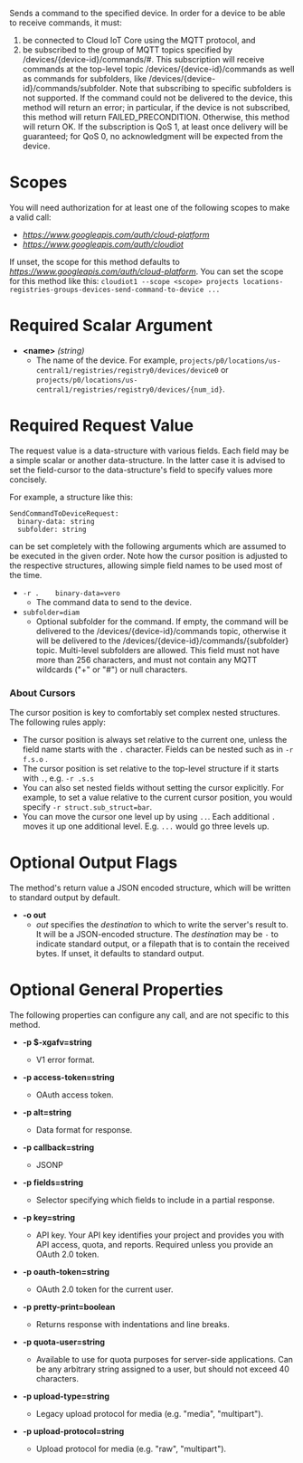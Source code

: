 Sends a command to the specified device. In order for a device to be able
to receive commands, it must:
1) be connected to Cloud IoT Core using the MQTT protocol, and
2) be subscribed to the group of MQTT topics specified by
   /devices/{device-id}/commands/#. This subscription will receive commands
   at the top-level topic /devices/{device-id}/commands as well as commands
   for subfolders, like /devices/{device-id}/commands/subfolder.
   Note that subscribing to specific subfolders is not supported.
If the command could not be delivered to the device, this method will
return an error; in particular, if the device is not subscribed, this
method will return FAILED_PRECONDITION. Otherwise, this method will
return OK. If the subscription is QoS 1, at least once delivery will be
guaranteed; for QoS 0, no acknowledgment will be expected from the device.
# Scopes

You will need authorization for at least one of the following scopes to make a valid call:

* *https://www.googleapis.com/auth/cloud-platform*
* *https://www.googleapis.com/auth/cloudiot*

If unset, the scope for this method defaults to *https://www.googleapis.com/auth/cloud-platform*.
You can set the scope for this method like this: `cloudiot1 --scope <scope> projects locations-registries-groups-devices-send-command-to-device ...`
# Required Scalar Argument
* **&lt;name&gt;** *(string)*
    - The name of the device. For example,
        `projects/p0/locations/us-central1/registries/registry0/devices/device0` or
        `projects/p0/locations/us-central1/registries/registry0/devices/{num_id}`.
# Required Request Value

The request value is a data-structure with various fields. Each field may be a simple scalar or another data-structure.
In the latter case it is advised to set the field-cursor to the data-structure's field to specify values more concisely.

For example, a structure like this:
```
SendCommandToDeviceRequest:
  binary-data: string
  subfolder: string

```

can be set completely with the following arguments which are assumed to be executed in the given order. Note how the cursor position is adjusted to the respective structures, allowing simple field names to be used most of the time.

* `-r .    binary-data=vero`
    - The command data to send to the device.
* `subfolder=diam`
    - Optional subfolder for the command. If empty, the command will be delivered
        to the /devices/{device-id}/commands topic, otherwise it will be delivered
        to the /devices/{device-id}/commands/{subfolder} topic. Multi-level
        subfolders are allowed. This field must not have more than 256 characters,
        and must not contain any MQTT wildcards (&#34;+&#34; or &#34;#&#34;) or null characters.


### About Cursors

The cursor position is key to comfortably set complex nested structures. The following rules apply:

* The cursor position is always set relative to the current one, unless the field name starts with the `.` character. Fields can be nested such as in `-r f.s.o` .
* The cursor position is set relative to the top-level structure if it starts with `.`, e.g. `-r .s.s`
* You can also set nested fields without setting the cursor explicitly. For example, to set a value relative to the current cursor position, you would specify `-r struct.sub_struct=bar`.
* You can move the cursor one level up by using `..`. Each additional `.` moves it up one additional level. E.g. `...` would go three levels up.


# Optional Output Flags

The method's return value a JSON encoded structure, which will be written to standard output by default.

* **-o out**
    - *out* specifies the *destination* to which to write the server's result to.
      It will be a JSON-encoded structure.
      The *destination* may be `-` to indicate standard output, or a filepath that is to contain the received bytes.
      If unset, it defaults to standard output.
# Optional General Properties

The following properties can configure any call, and are not specific to this method.

* **-p $-xgafv=string**
    - V1 error format.

* **-p access-token=string**
    - OAuth access token.

* **-p alt=string**
    - Data format for response.

* **-p callback=string**
    - JSONP

* **-p fields=string**
    - Selector specifying which fields to include in a partial response.

* **-p key=string**
    - API key. Your API key identifies your project and provides you with API access, quota, and reports. Required unless you provide an OAuth 2.0 token.

* **-p oauth-token=string**
    - OAuth 2.0 token for the current user.

* **-p pretty-print=boolean**
    - Returns response with indentations and line breaks.

* **-p quota-user=string**
    - Available to use for quota purposes for server-side applications. Can be any arbitrary string assigned to a user, but should not exceed 40 characters.

* **-p upload-type=string**
    - Legacy upload protocol for media (e.g. &#34;media&#34;, &#34;multipart&#34;).

* **-p upload-protocol=string**
    - Upload protocol for media (e.g. &#34;raw&#34;, &#34;multipart&#34;).
